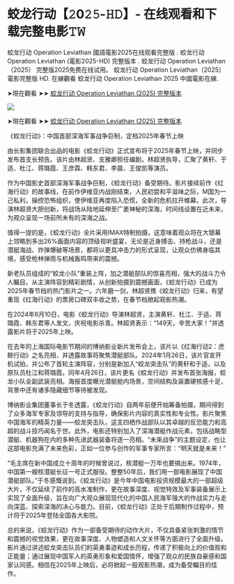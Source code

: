 <h1>蛟龙行动【𝟸0𝟸𝟻-𝙷𝙳】- 在线观看和下载完整电影𝚃𝚆</h1>

蛟龙行动 Operation Leviathan 國語電影2025在线观看完整版 . 蛟龙行动 Operation Leviathan (電影2025-HD) 完整版本 . 蛟龙行动 Operation Leviathan （2025） 完整版2025免费在线试用。 蛟龙行动 Operation Leviathan（2025）電影完整版 HD. 在線觀看 蛟龙行动 Operation Leviathan 2025 中國電影在線.

➤現在觀看 ➤➤ <a href="https://t.co/T6e6WbLcWy" target="_blank">蛟龙行动 Operation Leviathan (2025) 完整版本</a>

<img src="https://image.tmdb.org/t/p/original/A0817Shlv49wxtE3OIeNiflNsSF.jpg" style="max-width: 100%;">

➤現在觀看 ➤➤ <a href="https://t.co/T6e6WbLcWy" target="_blank">蛟龙行动 Operation Leviathan (2025) 完整版本</a>

《蛟龙行动》：中国首部深海军事战争巨制，定档2025年春节上映

由长影集团联合出品的电影《蛟龙行动》正式宣布将于2025年春节上映，并同步发布首支长预告。该片由林超贤、支雅卿担任编剧，林超贤执导，汇聚了黄轩、于适、杜江、蒋璐霞、王彦霖、韩东君、李晨、王俊凯等演员。 

作为中国影史首部深海军事战争巨制，《蛟龙行动》备受期待。影片接续前作《红海行动》的故事线，在前作伊维亚内战刚结束，人民初尝和平滋味之际，M国为一己私利，操控恐怖组织，使伊维亚再度陷入恐慌，全新的危机拉开帷幕。此次，导演林超贤大胆创新，将战场从陆地延伸至广袤神秘的深海，时间线设置在近未来，为观众呈现一场前所未有的深海之战。 

值得一提的是，《蛟龙行动》全片采用IMAX特制拍摄，这意味着观众将在大银幕上领略到多出26%画面内容的顶级视听盛宴，无论是近身搏击、持枪战斗，还是潜艇海战、炸弹爆破等场景，都将以更具冲击力的形式呈现，让观众仿佛身临其境，感受枪林弹雨与机械轰鸣带来的震撼。 

新老队员组成的“蛟龙小队”重装上阵，加之潜艇部队的惊喜亮相，强大的战斗力令人瞩目。从主演阵容到精彩剧情，从创新拍摄到震撼画面，《蛟龙行动》已成为2025年春节档的热门影片之一。六年磨一剑，林超贤携《蛟龙行动》归来，有望重现《红海行动》的票房口碑双丰收之势，在春节档掀起观影热潮。 

在2024年6月10日，电影《蛟龙行动》导演林超贤，主演黄轩、杜江、于适、蒋璐霞、韩东君等人发文，庆祝电影杀青。林超贤表示：“149天，辛苦大家！”并透露影片将于2025年上映。 

在去年的上海国际电影节期间的博纳影业新片发布会上，该片以《红海行动2：虎鲸行动》之名亮相，并透露故事将聚焦潜艇部队。2024年1月26日，该片官宣开机试拍，并公布了首轮主演阵容，分别是新加入“蛟龙突击队”的黄轩和于适，以及原队员杜江和蒋璐霞。同年4月26日，该片更名《蛟龙行动》并发布首张海报，蛟龙小队全副武装亮相。海报首度曝光潜艇舱内场景，空间结构及装置硬核感十足，背景中还有诸多隐藏细节等待被发现。 

博纳影业集团董事长于冬透露，《蛟龙行动》自两年前便开始筹备拍摄，期间得到了众多海军专家及领导的支持与指导，确保影片内容的真实性和专业性。影片聚焦中国海军的精英力量——蛟龙突击队，这支四栖作战部队以其卓越的反恐能力和高超的战斗技巧闻名于世。此外，电影还特别加入了深海潜艇作战元素，包括战略型潜艇、机器狗在内的多种先进武器装备将逐一亮相。“未来战争”的主题设定，也让这部电影充满了未来色彩，正如一位参与创作的军事专家所言：“明天就是未来！” 

“毛主席在新中国成立十周年的时候曾说过，核潜艇一万年也要搞出来。1974年，中国第一艘核潜艇长征一号正式服役。整整50年后，我们用一部电影展现了中国潜艇部队。”于冬感慨说到。《蛟龙行动》是今年中国电影投资规模最大的一部超级大片，不仅延续了前作的高水准制作，更在故事深度、视觉特效及军事装备展示上实现了全面升级，旨在向广大观众展现现代化的中国人民海军强大的作战实力与走向深蓝、探索深海的决心与能力。目前，《蛟龙行动》正处于后期制作过程中，预计将于2025年登陆全国各大影院。 

总的来说，《蛟龙行动》作为一部备受期待的动作大片，不仅具备紧张刺激的情节和震撼的视觉效果，更在故事深度、人物塑造和人文关怀等方面进行了全面升级。影片通过讲述蛟龙突击队员们的英勇事迹和成长历程，传递了积极向上的价值观和正能量；通过展现中国军人的英勇形象和爱国情怀，增强了观众的民族自豪感和国家认同感。相信在2025年上映后，必将掀起一股观影热潮，成为备受瞩目的佳作。

